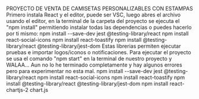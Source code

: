 PROYECTO DE VENTA DE CAMISETAS PERSONALIZABLES CON ESTAMPAS
Primero instala React y el editor, puede ser VSC, luego abres el archivo usando el editor, en la terminal de la carpeta del proyecto se ejecuta el "npm install"
permitiendo instalar todas las dependencias o puedes hacerlo por ti mismo: npm install --save-dev jest @testing-library/react npm install react-social-icons npm
install react-toastify npm install @testing-library/react @testing-library/jest-dom Estas librerias permiten ejecutar pruebas e importar logos/iconos
o notificaciones. Para ejecutar el proyecto se usa el comando "npm start" en la terminal de nuestro proyecto y WALAA... 
Aun no lo he terminado completamente y hay algunos errores pero para experimentar no esta mal.
npm install --save-dev jest @testing-library/react
npm install react-social-icons
npm install react-toastify
npm install @testing-library/react @testing-library/jest-dom
npm install react-chartjs-2 chart.js